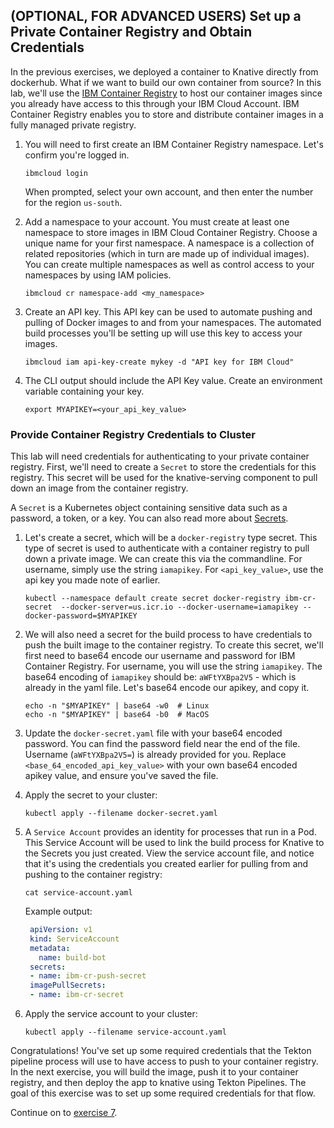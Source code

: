 ## (OPTIONAL, FOR ADVANCED USERS) Set up a Private Container Registry and Obtain Credentials

In the previous exercises, we deployed a container to Knative directly from dockerhub. What if we want to build our own container from source? In this lab, we'll use the [IBM Container Registry](https://console.bluemix.net/docs/services/Registry/registry_overview.html#registry_overview) to host our container images since you already have access to this through your IBM Cloud Account. IBM Container Registry enables you to store and distribute container images in a fully managed private registry.

1. You will need to first create an IBM Container Registry namespace. Let's confirm you're logged in.

    ```
    ibmcloud login
    ```

    When prompted, select your own account, and then enter the number for the region `us-south`.


1. Add a namespace to your account. You must create at least one namespace to store images in IBM Cloud Container Registry. Choose a unique name for your first namespace. A namespace is a collection of related repositories (which in turn are made up of individual images). You can create multiple namespaces as well as control access to your namespaces by using IAM policies.

    ```
    ibmcloud cr namespace-add <my_namespace>
    ```

2. Create an API key. This API key can be used to automate pushing and pulling of Docker images to and from your namespaces. The automated build processes you'll be setting up will use this key to access your images.

    ```
    ibmcloud iam api-key-create mykey -d "API key for IBM Cloud"
    ```

3. The CLI output should include the API Key value. Create an environment variable containing your key.

    ```
    export MYAPIKEY=<your_api_key_value>
    ```

### Provide Container Registry Credentials to Cluster
This lab will need credentials for authenticating to your private container registry. First, we'll need to create a `Secret` to store the credentials for this registry. This secret will be used for the knative-serving component to pull down an image from the container registry.

A `Secret` is a Kubernetes object containing sensitive data such as a password, a token, or a key. You can also read more about [Secrets](https://kubernetes.io/docs/concepts/configuration/secret/).

1. Let's create a secret, which will be a `docker-registry` type secret. This type of secret is used to authenticate with a container registry to pull down a private image. We can create this via the commandline. For username, simply use the string `iamapikey`. For `<api_key_value>`, use the api key you made note of earlier.

    ```
    kubectl --namespace default create secret docker-registry ibm-cr-secret  --docker-server=us.icr.io --docker-username=iamapikey --docker-password=$MYAPIKEY
    ```

2. We will also need a secret for the build process to have credentials to push the built image to the container registry. To create this secret, we'll first need to base64 encode our username and password for IBM Container Registry. For username, you will use the string `iamapikey`. The base64 encoding of `iamapikey` should be: `aWFtYXBpa2V5` - which is already in the yaml file.  Let's base64 encode our apikey, and copy it.

    ```
    echo -n "$MYAPIKEY" | base64 -w0  # Linux
    echo -n "$MYAPIKEY" | base64 -b0  # MacOS
    ```

3. Update the `docker-secret.yaml` file with your base64 encoded password. You can find the password field near the end of the file. Username (`aWFtYXBpa2V5=`) is already provided for you.  Replace `<base_64_encoded_api_key_value>` with your own base64 encoded apikey value, and ensure you've saved the file.

4. Apply the secret to your cluster:

    ```
    kubectl apply --filename docker-secret.yaml
    ```

5. A `Service Account` provides an identity for processes that run in a Pod. This Service Account will be used to link the build process for Knative to the Secrets you just created. View the service account file, and notice that it's using the credentials you created earlier for pulling from and pushing to the container registry:

    ```
    cat service-account.yaml
    ```

    Example output:
    ```yaml
     apiVersion: v1
     kind: ServiceAccount
     metadata:
       name: build-bot
     secrets:
     - name: ibm-cr-push-secret
     imagePullSecrets:
     - name: ibm-cr-secret
    ```


6. Apply the service account to your cluster:

    ```
    kubectl apply --filename service-account.yaml
    ```

Congratulations! You've set up some required credentials that the Tekton pipeline process will use to have access to push to your container registry. In the next exercise, you will build the image, push it to your container registry, and then deploy the app to knative using Tekton Pipelines. The goal of this exercise was to set up some required credentials for that flow.


Continue on to [exercise 7](../exercise-7/README.md).
